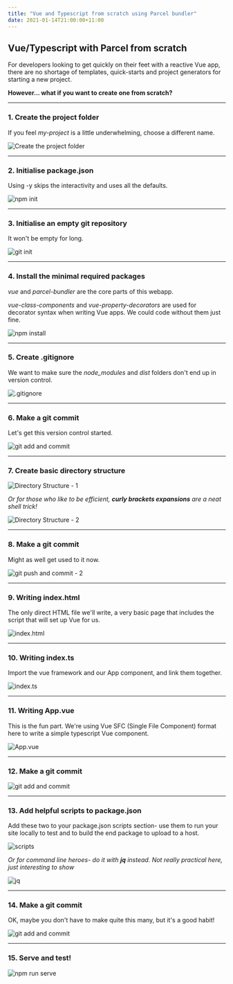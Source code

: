 ```yaml
---
title: "Vue and Typescript from scratch using Parcel bundler"
date: 2021-01-14T21:00:00+11:00
---
```


## Vue/Typescript with Parcel from scratch

For developers looking to get quickly on their feet with a reactive Vue app,
there are no shortage of templates, quick-starts and project generators 
for starting a new project.

**However... what if you want to create one from scratch?**

---
### 1. Create the project folder
If you feel _my-project_ is a little underwhelming, choose a different name.

![Create the project folder](/static/vue-typescript-parcel-from-scratch/1.png)

---

### 2. Initialise package.json
Using -y skips the interactivity and uses all the defaults.

![npm init](/static/vue-typescript-parcel-from-scratch/2.png)

---
### 3. Initialise an empty git repository
It won't be empty for long.

![git init](/static/vue-typescript-parcel-from-scratch/3.png)

---
### 4. Install the minimal required packages
_vue_ and _parcel-bundler_ are the core parts of this webapp.

_vue-class-components_ and _vue-property-decorators_ are used for decorator 
syntax when writing Vue apps. We could code without them just fine.

![npm install](/static/vue-typescript-parcel-from-scratch/4.png)

---
### 5. Create .gitignore
We want to make sure the _node_modules_ and _dist_ folders 
don't end up in version control.

![.gitignore](/static/vue-typescript-parcel-from-scratch/5.png)

---
### 6. Make a git commit
Let's get this version control started.

![git add and commit](/static/vue-typescript-parcel-from-scratch/7.png)

---
### 7. Create basic directory structure
![Directory Structure - 1](/static/vue-typescript-parcel-from-scratch/8.png)

_Or for those who like to be efficient, **curly brackets expansions** are a neat shell trick!_

![Directory Structure - 2](/static/vue-typescript-parcel-from-scratch/8a.png)


---
### 8. Make a git commit
Might as well get used to it now.

![git push and commit - 2](/static/vue-typescript-parcel-from-scratch/9.png)


---
### 9. Writing index.html
The only direct HTML file we'll write, 
a very basic page that includes the script
that will set up Vue for us.

![index.html](/static/vue-typescript-parcel-from-scratch/10.png)

---
### 10. Writing index.ts
Import the vue framework and our App component, and link them together.

![index.ts](/static/vue-typescript-parcel-from-scratch/11.png)

---
### 11. Writing App.vue
This is the fun part. We're using Vue SFC (Single File Component) format here to write
a simple typescript Vue component.

![App.vue](/static/vue-typescript-parcel-from-scratch/12.png)

---
### 12. Make a git commit
![git add and commit](/static/vue-typescript-parcel-from-scratch/13.png)

---
### 13. Add helpful scripts to package.json

Add these two to your package.json scripts section- use them to run your site
locally to test and to build the end package to upload to a host.

![scripts](/static/vue-typescript-parcel-from-scratch/14.png)


_Or for command line heroes- do it with **jq** instead. Not really practical here, just interesting to show_

![jq](/static/vue-typescript-parcel-from-scratch/14a.png)

---
### 14. Make a git commit
OK, maybe you don't have to make quite this many, but it's a good habit!

![git add and commit](/static/vue-typescript-parcel-from-scratch/15.png)

---
### 15. Serve and test!

![npm run serve](/static/vue-typescript-parcel-from-scratch/16.png)
